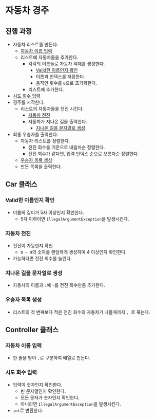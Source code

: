# 자동차 경주

## 진행 과정

- 자동차 리스트를 만든다.
  - [자동차 이름 입력](#자동차-이름-입력)
  - 리스트에 자동차들을 추가한다.
    - 각각의 이름들로 자동차 객체를 생성한다.
      - [Valid한 이름인지 확인](#valid한-이름인지-확인)
      - 이름과 인덱스를 저장한다.
      - 움직인 횟수를 `0`으로 초기화한다.
    - 리스트에 추가한다.
- [시도 회수 입력](#시도-회수-입력)
- 경주를 시작한다.
  - 리스트의 자동차들을 전진 시킨다.
    - [자동차 전진](#자동차-전진)
    - 자동차가 지나온 길을 출력한다.
      - [지나온 길을 문자열로 생성](#지나온-길을-문자열로-생성)
- 최종 우승자를 출력한다.
  - 자동차 리스트를 정렬한다.
    - 전진 회수를 기준으로 내림차순 정렬한다.
    - 전진 회수가 같다면, 입력 인덱스 순으로 오름차순 정렬한다.
  - [우승자 목록 생성](#우승자-목록-생성)
  - 만든 목록을 출력한다.

## Car 클래스

### Valid한 이름인지 확인

- 이름의 길이가 5자 이상인지 확인한다.
  - 5자 이하이면 `IllegalArgumentException`을 발생시킨다.

### 자동차 전진

- 전진이 가능한지 확인
  - `0 ~ 9`의 숫자를 랜덤하게 생성하여 4 이상인지 확인한다.
- 가능하다면 전진 회수를 늘린다.

### 지나온 길을 문자열로 생성

- 자동차의 이름과 ` : `에 `-`를 전진 회수만큼 추가한다.

### 우승자 목록 생성

- 리스트의 첫 번째보다 적은 전진 회수의 자동차가 나올때까지 `, `로 묶는다.

## Controller 클래스

### 자동차 이름 입력

- 한 줄을 받아 `,`로 구분하여 배열로 만든다.

### 시도 회수 입력

- 입력이 숫자인지 확인한다.
  - 빈 문자열인지 확인한다.
  - 모든 문자가 숫자인지 확인한다.
  - 아니라면 `IllegalArgumentException`을 발생시킨다.
- `int`로 변환한다.